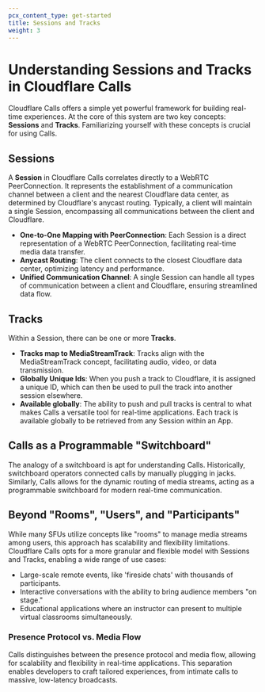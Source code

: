 ```yaml
---
pcx_content_type: get-started
title: Sessions and Tracks
weight: 3
---
```


# Understanding Sessions and Tracks in Cloudflare Calls

Cloudflare Calls offers a simple yet powerful framework for building real-time experiences. At the core of this system are two key concepts: **Sessions** and **Tracks**. Familiarizing yourself with these concepts is crucial for using Calls.

## Sessions

A **Session** in Cloudflare Calls correlates directly to a WebRTC PeerConnection. It represents the establishment of a communication channel between a client and the nearest Cloudflare data center, as determined by Cloudflare's anycast routing. Typically, a client will maintain a single Session, encompassing all communications between the client and Cloudflare. 

- **One-to-One Mapping with PeerConnection**: Each Session is a direct representation of a WebRTC PeerConnection, facilitating real-time media data transfer.
- **Anycast Routing**: The client connects to the closest Cloudflare data center, optimizing latency and performance.
- **Unified Communication Channel**: A single Session can handle all types of communication between a client and Cloudflare, ensuring streamlined data flow.

## Tracks

Within a Session, there can be one or more **Tracks**. 

- **Tracks map to MediaStreamTrack**: Tracks align with the MediaStreamTrack concept, facilitating audio, video, or data transmission.
- **Globally Unique Ids**: When you push a track to Cloudflare, it is assigned a unique ID, which can then be used to pull the track into another session elsewhere.
- **Available globally**: The ability to push and pull tracks is central to what makes Calls a versatile tool for real-time applications. Each track is available globally to be retrieved from any Session within an App.

## Calls as a Programmable "Switchboard"

The analogy of a switchboard is apt for understanding Calls. Historically, switchboard operators connected calls by manually plugging in jacks. Similarly, Calls allows for the dynamic routing of media streams, acting as a programmable switchboard for modern real-time communication.

## Beyond "Rooms", "Users", and "Participants"

While many SFUs utilize concepts like "rooms" to manage media streams among users, this approach has scalability and flexibility limitations. Cloudflare Calls opts for a more granular and flexible model with Sessions and Tracks, enabling a wide range of use cases:

- Large-scale remote events, like 'fireside chats' with thousands of participants.
- Interactive conversations with the ability to bring audience members "on stage."
- Educational applications where an instructor can present to multiple virtual classrooms simultaneously.

### Presence Protocol vs. Media Flow

Calls distinguishes between the presence protocol and media flow, allowing for scalability and flexibility in real-time applications. This separation enables developers to craft tailored experiences, from intimate calls to massive, low-latency broadcasts.
